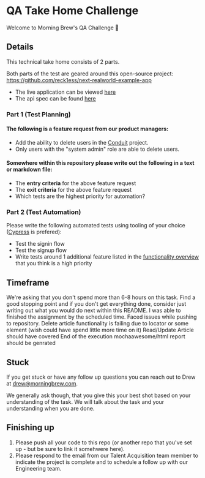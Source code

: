 # QA Take Home Challenge

Welcome to Morning Brew's QA Challenge 👋

## Details

This technical take home consists of 2 parts.

Both parts of the test are geared around this open-source project: https://github.com/reck1ess/next-realworld-example-app

- The live application can be viewed [here](https://next-realworld.vercel.app/)
- The api spec can be found [here](https://github.com/gothinkster/realworld/tree/main/api)

### Part 1 (Test Planning)

#### The following is a feature request from our product managers:

- Add the ability to delete users in the [Conduit](https://github.com/reck1ess/next-realworld-example-app) project.
- Only users with the "system admin" role are able to delete users.

#### Somewhere within this repository please write out the following in a text or markdown file:

- The **entry criteria** for the above feature request
- The **exit criteria** for the above feature request
- Which tests are the highest priority for automation? 

### Part 2 (Test Automation)

Please write the following automated tests using tooling of your choice ([Cypress](https://www.cypress.io/) is prefered):

- Test the signin flow
- Test the signup flow
- Write tests around 1 additional feature listed in the [functionality overview](https://github.com/reck1ess/next-realworld-example-app#functionality-overview) that you think is a high priority

## Timeframe

We're asking that you don't spend more than 6-8 hours on this task. Find a good stopping point and if you don't get everything done, consider just writing out what you would do next within this README.
I was able to finished the assignment by the scheduled time. Faced issues while pushing to repository.
Delete article functionality is failing due to locator or some element (wish could have spend little more time on it)
Read/Update Article should have covered
End of the execution mochaawesome/html report should be genrated

## Stuck

If you get stuck or have any follow up questions you can reach out to Drew at drew@morningbrew.com.

We generally ask though, that you give this your best shot based on your understanding of the task. We will talk about the task and your understanding when you are done.

## Finishing up

1) Please push all your code to this repo (or another repo that you've set up - but be sure to link it somehwere here).
3) Please respond to the email from our Talent Acquisition team member to indicate the project is complete and to schedule a follow up with our Engineering team.

